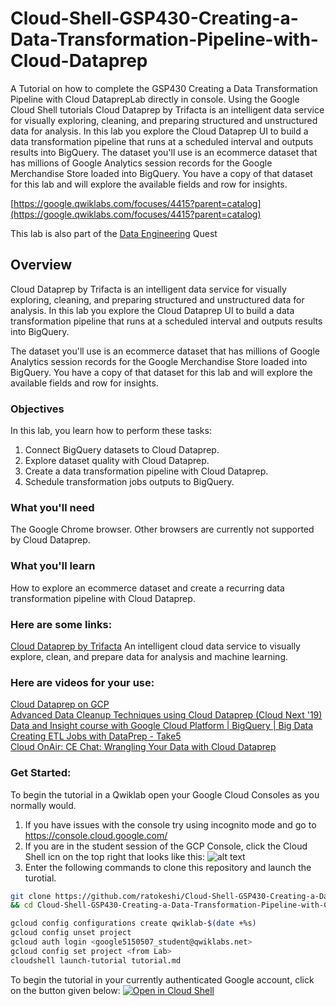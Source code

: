 # Cloud-Shell-GSP430-Creating-a-Data-Transformation-Pipeline-with-Cloud-Dataprep
A Tutorial on how to complete the GSP430 Creating a Data Transformation Pipeline with Cloud DataprepLab directly in console. Using the Google Cloud Shell tutorials
Cloud Dataprep by Trifacta is an intelligent data service for visually exploring, cleaning, and preparing structured and unstructured data for analysis. In this lab you explore the Cloud Dataprep UI to build a data transformation pipeline that runs at a scheduled interval and outputs results into BigQuery.  The dataset you'll use is an ecommerce dataset that has millions of Google Analytics session records for the Google Merchandise Store loaded into BigQuery. You have a copy of that dataset for this lab and will explore the available fields and row for insights.

[https://google.qwiklabs.com/focuses/4415?parent=catalog](https://google.qwiklabs.com/focuses/4415?parent=catalog)

This lab is also part of the [Data Engineering](https://google.qwiklabs.com/quests/25) Quest


## Overview
Cloud Dataprep by Trifacta is an intelligent data service for visually exploring, cleaning, and preparing structured and unstructured data for analysis. In this lab you explore the Cloud Dataprep UI to build a data transformation pipeline that runs at a scheduled interval and outputs results into BigQuery.

The dataset you'll use is an ecommerce dataset that has millions of Google Analytics session records for the Google Merchandise Store loaded into BigQuery. You have a copy of that dataset for this lab and will explore the available fields and row for insights.

### Objectives
In this lab, you learn how to perform these tasks:

1. Connect BigQuery datasets to Cloud Dataprep.
1. Explore dataset quality with Cloud Dataprep.
1. Create a data transformation pipeline with Cloud Dataprep.
1. Schedule transformation jobs outputs to BigQuery.

### What you'll need
The Google Chrome browser. Other browsers are currently not supported by Cloud Dataprep.

### What you'll learn
How to explore an ecommerce dataset and create a recurring data transformation pipeline with Cloud Dataprep.

### Here are some links: 
[Cloud Dataprep by Trifacta](https://cloud.google.com/dataprep/) An intelligent cloud data service to visually explore, clean, and prepare data for analysis and machine learning.

### Here are videos for your use:  
[Cloud Dataprep on GCP](https://www.youtube.com/results?search_query=%22Google+Cloud+Platform%22+%22cloud+dataprep%22)  
[Advanced Data Cleanup Techniques using Cloud Dataprep (Cloud Next '19)](https://www.youtube.com/watch?v=etgirLS6s_A)  
[Data and Insight course with Google Cloud Platform | BigQuery | Big Data](https://www.youtube.com/watch?v=kNrnz5PWBuU)  
[Creating ETL Jobs with DataPrep - Take5](https://www.youtube.com/watch?v=DEh3pZIgJ9k)  
[Cloud OnAir: CE Chat: Wrangling Your Data with Cloud Dataprep](https://www.youtube.com/watch?v=GszTc7H5uHw)  


### Get Started:
To begin the tutorial in a Qwiklab open your Google Cloud Consoles as you normally would.
1.  If you have issues with the console try using incognito mode and go to https://console.cloud.google.com/
2.  If you are in the student session of the GCP Console, click the Cloud Shell icn on the top right that looks like this: ![alt text](https://walkthroughs.googleusercontent.com/tutorial/resources/cloud-shell-icon-v1.svg "Cloud Shell Icon on the top right of the GCP Console")
3.  Enter the following commands to clone this repository and launch the turotial.
```bash
git clone https://github.com/ratokeshi/Cloud-Shell-GSP430-Creating-a-Data-Transformation-Pipeline-with-Cloud-Dataprep.git
&& cd Cloud-Shell-GSP430-Creating-a-Data-Transformation-Pipeline-with-Cloud-Dataprep && cloudshell launch-tutorial tutorial.md
```

```bash
gcloud config configurations create qwiklab-$(date +%s)
gcloud config unset project
gcloud auth login <google5150507_student@qwiklabs.net>
gcloud config set project <from Lab>
cloudshell launch-tutorial tutorial.md
```


To begin the tutorial in your currently authenticated Google account, click on the button given below:
[![Open in Cloud Shell](http://gstatic.com/cloudssh/images/open-btn.png)](https://console.cloud.google.com/cloudshell/open?git_repo=https://github.com/ratokeshi/Cloud-Shell-GSP430-Creating-a-Data-Transformation-Pipeline-with-Cloud-Dataprep&tutorial=tutorial.md)

